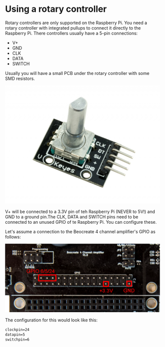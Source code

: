 # Using a rotary controller

Rotary controllers are only supported on the Raspberry Pi. You need a rotary controller with integrated pullups to connect it directly to the Raspberry Pi.
There controllers usually have a 5-pin connections:

+ V+
+ GND
+ CLK
+ DATA
+ SWITCH

Usually you will have a small PCB under the rotary controller with some SMD resistors.

![rotary](img/rotary.png)

V+ will be connected to a 3.3V pin of teh Raspberry Pi (NEVER to 5V!) and GND to a ground pin.The CLK, DATA and SWITCH pins 
need to be connected to an unused GPIO of te Raspberry Pi. You can configure these.

Let's assume a connection to the Beocreate 4 channel amplifier's GPIO as follows:

![beocreate](img/beocreate-gpio-rotary.png)

The configuration for this would look like this:

```[rotary]
clockpin=24
datapin=5
switchpin=6
```
